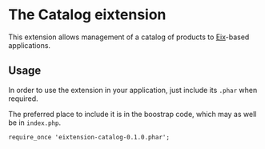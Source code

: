 # The Catalog eixtension

This extension allows management of a catalog of products to [Eix](http://eix.nohex.com)-based applications.

## Usage

In order to use the extension in your application, just include its `.phar` when required.

The preferred place to include it is in the boostrap code, which may as well be in `index.php`.

```
require_once 'eixtension-catalog-0.1.0.phar';
```